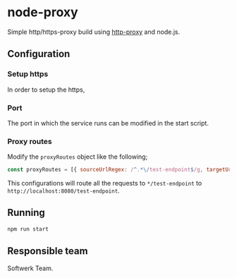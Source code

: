 # node-proxy

Simple http/https-proxy build using [http-proxy](https://github.com/nodejitsu/node-http-proxy) and node.js.

## Configuration

### Setup https

In order to setup the https, 

### Port

The port in which the service runs can be modified in the start script.

### Proxy routes

Modify the `proxyRoutes` object like the following;

```javascript
const proxyRoutes = [{ sourceUrlRegex: /^.*\/test-endpoint$/g, targetUrl: 'http://localhost:8080' }];
```

This configurations will route all the requests to `*/test-endpoint` to `http://localhost:8080/test-endpoint`.

## Running

```javascript
npm run start
```

## Responsible team

Softwerk Team.
